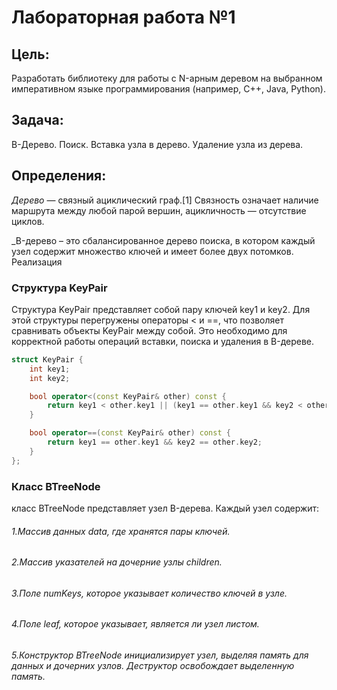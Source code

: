 # Лабораторная работа №1
## Цель: 
Разработать библиотеку для работы с  N-арным деревом на выбранном императивном языке программирования (например, C++, Java, Python).
## Задача:
B-Дерево. Поиск. Вставка узла в дерево. Удаление узла из дерева.
## Определения:
_Дерево_ — связный ациклический граф.[1] Связность означает наличие маршрута между любой парой вершин, ацикличность — отсутствие циклов.

_B-дерево – это сбалансированное дерево поиска, в котором каждый узел содержит множество ключей и имеет более двух потомков.
Реализация

### Структура KeyPair
Структура KeyPair представляет собой пару ключей key1 и key2. Для этой структуры перегружены операторы < и ==, что позволяет сравнивать объекты KeyPair между собой. Это необходимо для корректной работы операций вставки, поиска и удаления в B-дереве.
```c++
struct KeyPair {
    int key1;
    int key2;

    bool operator<(const KeyPair& other) const {
        return key1 < other.key1 || (key1 == other.key1 && key2 < other.key2);
    }

    bool operator==(const KeyPair& other) const {
        return key1 == other.key1 && key2 == other.key2;
    }
};
```
### Класс BTreeNode
класс BTreeNode представляет узел B-дерева. Каждый узел содержит:

###### 1.Массив данных data, где хранятся пары ключей.
###### 2.Массив указателей на дочерние узлы children.
###### 3.Поле numKeys, которое указывает количество ключей в узле.
###### 4.Поле leaf, которое указывает, является ли узел листом.
###### 5.Конструктор BTreeNode инициализирует узел, выделяя память для данных и дочерних узлов. Деструктор освобождает выделенную память.
